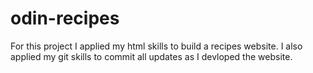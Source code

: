 # odin-recipes
For this project I applied my html skills to build a recipes website. I also applied my git skills to commit all updates as I devloped the website.
